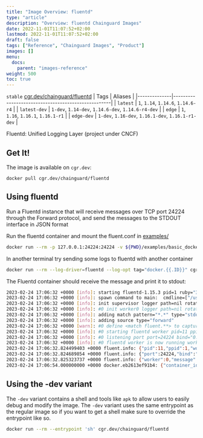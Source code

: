 ```yaml
---
title: "Image Overview: fluentd"
type: "article"
description: "Overview: fluentd Chainguard Images"
date: 2022-11-01T11:07:52+02:00
lastmod: 2022-11-01T11:07:52+02:00
draft: false
tags: ["Reference", "Chainguard Images", "Product"]
images: []
menu:
  docs:
    parent: "images-reference"
weight: 500
toc: true
---
```


`stable` [cgr.dev/chainguard/fluentd](https://github.com/chainguard-images/images/tree/main/images/fluentd)
| Tags         | Aliases                                            |
|--------------|----------------------------------------------------|
| `latest`     | `1`, `1.14`, `1.14.6`, `1.14.6-r4`                 |
| `latest-dev` | `1-dev`, `1.14-dev`, `1.14.6-dev`, `1.14.6-r4-dev` |
| `edge`       | `1`, `1.16`, `1.16.1`, `1.16.1-r1`                 |
| `edge-dev`   | `1-dev`, `1.16-dev`, `1.16.1-dev`, `1.16.1-r1-dev` |



Fluentd: Unified Logging Layer (project under CNCF)

## Get It!

The image is available on `cgr.dev`:

```
docker pull cgr.dev/chainguard/fluentd
```

## Using fluentd

Run a Fluentd instance that will receive messages over TCP port 24224 through the Forward protocol, and send the messages to the STDOUT interface in JSON format

Run the fluentd container and mount the fluent.conf in [examples/](https://github.com/chainguard-images/images/tree/main/images/fluentd/examples)

```sh
docker run --rm -p 127.0.0.1:24224:24224 -v ${PWD}/examples/basic_docker.conf:/etc/fluent/fluent.conf cgr.dev/chainguard/fluentd
```

In another terminal try sending some logs to fluentd with another container

```sh
docker run --rm --log-driver=fluentd --log-opt tag="docker.{{.ID}}" cgr.dev/chainguard/wolfi-base echo 'Hello Fluentd!'
```

The Fluentd container should receive the message and print it to stdout:

```sh
2023-02-24 17:06:32 +0000 [info]: starting fluentd-1.15.3 pid=1 ruby="3.2.0"
2023-02-24 17:06:32 +0000 [info]: spawn command to main:  cmdline=["/usr/bin/ruby", "-Eascii-8bit:ascii-8bit", "/usr/bin/fluentd", "--under-supervisor"]
2023-02-24 17:06:32 +0000 [info]: init supervisor logger path=nil rotate_age=nil rotate_size=nil
2023-02-24 17:06:32 +0000 [info]: #0 init worker0 logger path=nil rotate_age=nil rotate_size=nil
2023-02-24 17:06:32 +0000 [info]: adding match pattern="*.*" type="stdout"
2023-02-24 17:06:32 +0000 [info]: adding source type="forward"
2023-02-24 17:06:32 +0000 [warn]: #0 define <match fluent.**> to capture fluentd logs in top level is deprecated. Use <label @FLUENT_LOG> instead
2023-02-24 17:06:32 +0000 [info]: #0 starting fluentd worker pid=11 ppid=1 worker=0
2023-02-24 17:06:32 +0000 [info]: #0 listening port port=24224 bind="0.0.0.0"
2023-02-24 17:06:32 +0000 [info]: #0 fluentd worker is now running worker=0
2023-02-24 17:06:32.824499403 +0000 fluent.info: {"pid":11,"ppid":1,"worker":0,"message":"starting fluentd worker pid=11 ppid=1 worker=0"}
2023-02-24 17:06:32.824689854 +0000 fluent.info: {"port":24224,"bind":"0.0.0.0","message":"listening port port=24224 bind=\"0.0.0.0\""}
2023-02-24 17:06:32.825323737 +0000 fluent.info: {"worker":0,"message":"fluentd worker is now running worker=0"}
2023-02-24 17:06:54.000000000 +0000 docker.eb2613ef91b4: {"container_id":"eb2613ef91b4fa0989b7af9f3b1310bc4de6c13aae5ee42901d553e81b575045","container_name":"/focused_fermat","source":"stdout","log":"Hello Fluentd!"}
```

## Using the -dev variant

The `-dev` variant contains a shell and tools like `apk` to allow users to easily debug and modify the image. The `-dev` variant uses the same entrypoint as the regular image so if you want to get a shell make sure to override the entrypoint like so.

```sh
docker run --rm --entrypoint 'sh' cgr.dev/chainguard/fluentd
```

